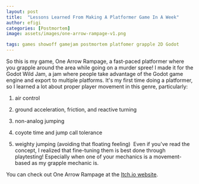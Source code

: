 ```yaml
---
layout: post
title:  "Lessons Learned From Making A Platformer Game In A Week"
author: efigi
categories: [Postmortem]
image: assets/images/one-arrow-rampage-v1.png

tags: games showoff gamejam postmortem platfomer grapple 2D Godot
---
```


So this is my game, One Arrow Rampage, a fast-paced platformer where you grapple around the area while going on a murder spree! I made it for the Godot Wild Jam, a jam where people take advantage of the Godot game engine and export to multiple platforms.
It's my first time doing a platformer, so I learned a lot about proper player movement in this genre, particularly:

1. air control 

2. ground acceleration, friction, and reactive turning 

3. non-analog jumping 

4. coyote time and jump call tolerance 

5. weighty jumping (avoiding that floating feeling) 
Even if you've read the concept, I realized that fine-tuning them is best done through playtesting! Especially when one of your mechanics is a movement-based as my grapple mechanic is.

You can check out One Arrow Rampage at the <a href="https://efigi.itch.io/one-arrow-rampage">Itch.io website</a>.

